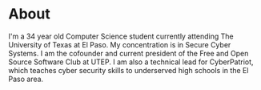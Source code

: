 # About

I'm a 34 year old Computer Science student currently attending The University of Texas at El Paso. My concentration is in Secure Cyber Systems. I am the cofounder and current president of the Free and Open Source Software Club at UTEP. I am also a technical lead for CyberPatriot, which teaches cyber security skills to underserved high schools in the El Paso area.
